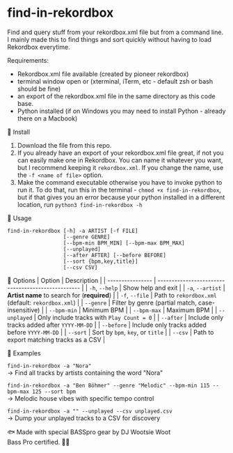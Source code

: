 # find-in-rekordbox
Find and query stuff from your rekordbox.xml file but from a command line. 
I mainly made this to find things and sort quickly without having to load Rekordbox everytime.  

Requirements: 
- Rekordbox.xml file available (created by pioneer rekordbox)
- terminal window open or (xterminal, iTerm, etc - default zsh or bash should be fine)  
- an export of the rekordbox.xml file in the same directory as this code base.
- Python installed (if on Windows you may need to install Python - already there on a Macbook)

💾 Install  
1. Download the file from this repo. 
2. If you already have an export of your rekordbox.xml file great, if not you can easily make one in Rekordbox. You can name it whatever you want, but I recommend keeping it `rekordbox.xml`.  If you change the name, use the `-f <name of file>` option.
3. Make the command executable otherwise you have to invoke python to run it. To do that, run this in the terminal - `chmod +x find-in-rekordbox`, but  if that gives you an error because your python installed in a different location, run `python3 find-in-rekordbox -h` 
     


🧰 Usage
```
find-in-rekordbox [-h] -a ARTIST [-f FILE]
                  [--genre GENRE]
                  [--bpm-min BPM_MIN] [--bpm-max BPM_MAX]
                  [--unplayed]
                  [--after AFTER] [--before BEFORE]
                  [--sort {bpm,key,title}]
                  [--csv CSV]
```

🧩 Options
| Option           | Description                                        |
| ---------------- | -------------------------------------------------- |
| `-h`, `--help`   | Show help and exit                                 |
| `-a`, `--artist` | **Artist name** to search for (**required**)       |
| `-f`, `--file`   | Path to `rekordbox.xml` (default: `rekordbox.xml`) |
| `--genre`        | Filter by genre (partial match, case-insensitive)  |
| `--bpm-min`      | Minimum BPM                                        |
| `--bpm-max`      | Maximum BPM                                        |
| `--unplayed`     | Only include tracks with `Play Count = 0`          |
| `--after`        | Include only tracks added after `YYYY-MM-DD`       |
| `--before`       | Include only tracks added before `YYYY-MM-DD`      |
| `--sort`         | Sort by `bpm`, `key`, or `title`                   |
| `--csv`          | Path to export matching tracks as a CSV            |


🧪 Examples  

```find-in-rekordbox -a "Nora"```  
→ Find all tracks by artists containing the word "Nora"


```find-in-rekordbox -a "Ben Böhmer" --genre "Melodic" --bpm-min 115 --bpm-max 125 --sort bpm```  
→ Melodic house vibes with specific tempo control


```find-in-rekordbox -a "" --unplayed --csv unplayed.csv```  
→ Dump your unplayed tracks to a CSV for discovery


🐟 Made with special BASSpro gear by DJ Wootsie Woot  
Bass Pro certified. 🎣🕺
